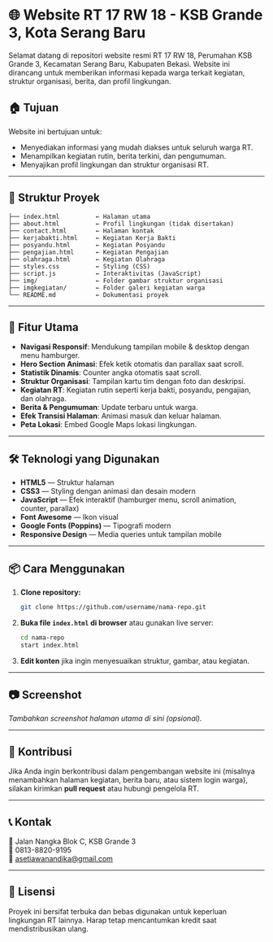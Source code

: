 # 🌐 Website RT 17 RW 18 - KSB Grande 3, Kota Serang Baru

Selamat datang di repositori website resmi RT 17 RW 18, Perumahan KSB Grande 3, Kecamatan Serang Baru, Kabupaten Bekasi. Website ini dirancang untuk memberikan informasi kepada warga terkait kegiatan, struktur organisasi, berita, dan profil lingkungan.

## 🏠 Tujuan

Website ini bertujuan untuk:
- Menyediakan informasi yang mudah diakses untuk seluruh warga RT.
- Menampilkan kegiatan rutin, berita terkini, dan pengumuman.
- Menyajikan profil lingkungan dan struktur organisasi RT.

---

## 🧩 Struktur Proyek

```
├── index.html          ← Halaman utama
├── about.html          ← Profil lingkungan (tidak disertakan)
├── contact.html        ← Halaman kontak
├── kerjabakti.html     ← Kegiatan Kerja Bakti
├── posyandu.html       ← Kegiatan Posyandu
├── pengajian.html      ← Kegiatan Pengajian
├── olahraga.html       ← Kegiatan Olahraga
├── styles.css          ← Styling (CSS)
├── script.js           ← Interaktivitas (JavaScript)
├── img/                ← Folder gambar struktur organisasi
├── imgkegiatan/        ← Folder galeri kegiatan warga
└── README.md           ← Dokumentasi proyek
```

---

## 🚀 Fitur Utama

- **Navigasi Responsif**: Mendukung tampilan mobile & desktop dengan menu hamburger.
- **Hero Section Animasi**: Efek ketik otomatis dan parallax saat scroll.
- **Statistik Dinamis**: Counter angka otomatis saat scroll.
- **Struktur Organisasi**: Tampilan kartu tim dengan foto dan deskripsi.
- **Kegiatan RT**: Kegiatan rutin seperti kerja bakti, posyandu, pengajian, dan olahraga.
- **Berita & Pengumuman**: Update terbaru untuk warga.
- **Efek Transisi Halaman**: Animasi masuk dan keluar halaman.
- **Peta Lokasi**: Embed Google Maps lokasi lingkungan.

---

## 🛠️ Teknologi yang Digunakan

- **HTML5** — Struktur halaman
- **CSS3** — Styling dengan animasi dan desain modern
- **JavaScript** — Efek interaktif (hamburger menu, scroll animation, counter, parallax)
- **Font Awesome** — Ikon visual
- **Google Fonts (Poppins)** — Tipografi modern
- **Responsive Design** — Media queries untuk tampilan mobile

---

## 📦 Cara Menggunakan

1. **Clone repository:**
   ```bash
   git clone https://github.com/username/nama-repo.git
   ```

2. **Buka file `index.html` di browser** atau gunakan live server:
   ```bash
   cd nama-repo
   start index.html
   ```

3. **Edit konten** jika ingin menyesuaikan struktur, gambar, atau kegiatan.

---

## 📷 Screenshot

_Tambahkan screenshot halaman utama di sini (opsional)._

---

## 🤝 Kontribusi

Jika Anda ingin berkontribusi dalam pengembangan website ini (misalnya menambahkan halaman kegiatan, berita baru, atau sistem login warga), silakan kirimkan **pull request** atau hubungi pengelola RT.

---

## 📞 Kontak

📍 Jalan Nangka Blok C, KSB Grande 3  
📱 0813-8820-9195  
📧 asetiawanandika@gmail.com

---

## 📄 Lisensi

Proyek ini bersifat terbuka dan bebas digunakan untuk keperluan lingkungan RT lainnya. Harap tetap mencantumkan kredit saat mendistribusikan ulang.
